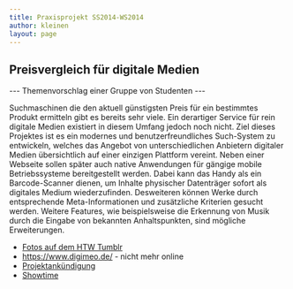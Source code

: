 ```yaml
---
title: Praxisprojekt SS2014-WS2014
author: kleinen
layout: page
---
```


## Preisvergleich f&uuml;r digitale Medien

--- Themenvorschlag einer Gruppe von Studenten ---

Suchmaschinen die den aktuell g&uuml;nstigsten Preis f&uuml;r ein bestimmtes Produkt ermitteln gibt es bereits sehr viele. Ein derartiger Service f&uuml;r rein digitale Medien existiert in diesem Umfang jedoch noch nicht. Ziel dieses Projektes ist es ein modernes und benutzerfreundliches Such-System zu entwickeln, welches das Angebot von unterschiedlichen Anbietern digitaler Medien &uuml;bersichtlich auf einer einzigen Plattform vereint. Neben einer Webseite sollen sp&auml;ter auch native Anwendungen f&uuml;r g&auml;ngige mobile Betriebssysteme bereitgestellt werden. Dabei kann das Handy als ein Barcode-Scanner dienen, um Inhalte physischer Datentr&auml;ger sofort als digitales Medium wiederzufinden. Desweiteren k&ouml;nnen Werke durch entsprechende Meta-Informationen und zus&auml;tzliche Kriterien gesucht werden. Weitere Features, wie beispielsweise die Erkennung von Musik durch die Eingabe von bekannten Anhaltspunkten, sind m&ouml;gliche Erweiterungen.

* [Fotos auf dem HTW Tumblr](https://htw-berlin.tumblr.com/post/113783317128/more-vom-studienprojekt-zum-start-up-gibt-es)
* https://www.digimeo.de/ - nicht mehr online
* [Projektankündigung](https://imi-master.htw-berlin.de/studium/projekte/projekte-im-sommersemester-2014/#c11254)
* [Showtime](https://imi-bachelor.htw-berlin.de/studium/projekte/showtime-sommersemester-2014/#c11063)
